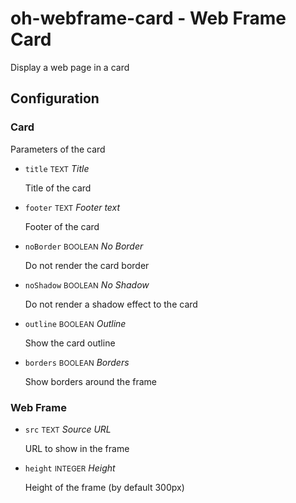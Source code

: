 # oh-webframe-card - Web Frame Card

Display a web page in a card

## Configuration


### Card

Parameters of the card


- `title` <small>TEXT</small> _Title_

  Title of the card

- `footer` <small>TEXT</small> _Footer text_

  Footer of the card

- `noBorder` <small>BOOLEAN</small> _No Border_

  Do not render the card border

- `noShadow` <small>BOOLEAN</small> _No Shadow_

  Do not render a shadow effect to the card

- `outline` <small>BOOLEAN</small> _Outline_

  Show the card outline

- `borders` <small>BOOLEAN</small> _Borders_

  Show borders around the frame

### Web Frame


- `src` <small>TEXT</small> _Source URL_

  URL to show in the frame

- `height` <small>INTEGER</small> _Height_

  Height of the frame (by default 300px)


